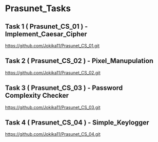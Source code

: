 # Prasunet_Tasks

## Task 1 ( Prasunet_CS_01 ) - Implement_Caesar_Cipher
https://github.com/Jokika11/Prasunet_CS_01.git

## Task 2 ( Prasunet_CS_02 ) - Pixel_Manupulation
https://github.com/Jokika11/Prasunet_CS_02.git

## Task 3 ( Prasunet_CS_03 ) - Password Complexity Checker
https://github.com/Jokika11/Prasunet_CS_03.git

## Task 4 ( Prasunet_CS_04 ) - Simple_Keylogger
https://github.com/Jokika11/Prasunet_CS_04.git

